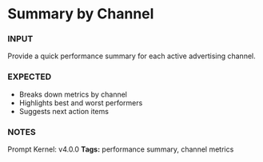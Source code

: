 # Summary by Channel
<!-- markdownlint-disable MD001 -->

### INPUT
Provide a quick performance summary for each active advertising channel.

### EXPECTED
- Breaks down metrics by channel
- Highlights best and worst performers
- Suggests next action items

### NOTES
Prompt Kernel: v4.0.0
**Tags:** performance summary, channel metrics
